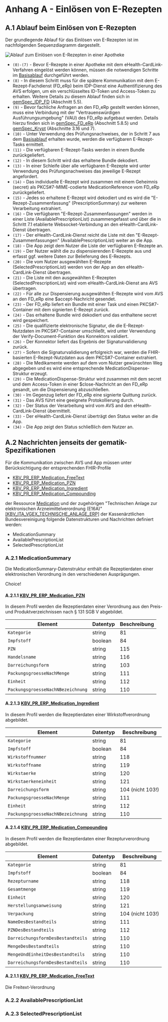 # Anhang A - Einlösen von E-Rezepten

## A.1 Ablauf beim Einlösen von E-Rezepten

Der grundlegende Ablauf für das Einlösen von E-Rezepten ist im nachfolgenden Sequenzdiagramm dargestellt. 

![Ablauf zum Einlösen von E-Rezepten in einer Apotheke](https://github.com/eHealthCardLink/Spezifikation/blob/main/E-Rezept-Einl%C3%B6sen-Ablauf.svg)

* `(0)-(7)` - Bevor E-Rezepte in einer Apotheke mit dem eHealth-CardLink-Verfahren eingelöst werden können, müssen die notwendigen Schritte im [Basisablauf](https://github.com/eHealthCardLink/Spezifikation/blob/main/Spezifikation.md) durchgeführt werden.
* `(8)` - In diesem Schritt muss für die spätere Kommunikation mit dem E-Rezept-Fachdienst (FD_eRp) beim IDP-Dienst eine Authentifizierung des AVS erfolgen, um ein verschlüsseltes ID-Token und Access-Token zu erhalten. Weitere Details zu diesem Ablauf finden sich in [gemSpec_IDP_FD](https://fachportal.gematik.de/fachportal-import/files/gemSpec_IDP_FD_V1.7.1.pdf) (Abschnitt 5.5). 
* `(9)` - Bevor fachliche Anfragen an den FD_eRp gestellt werden können, muss eine Verbindung mit der "Vertrauenswürdigen Ausführungsumgebung" (VAU) des FD_eRp aufgebaut werden. Details hierzu finden sich in [gemSpec_FD_eRp](https://fachportal.gematik.de/fachportal-import/files/gemSpec_FD_eRp_V2.1.0.pdf) (Abschnitt 5.8.5) und [gemSpec_Krypt](https://fachportal.gematik.de/fachportal-import/files/gemSpec_Krypt_V2.32.0.pdf) (Abschnitte 3.16 und 7).
* `(10)` - Unter Verwendung des Prüfungsnachweises, der in Schritt 7 aus dem [Basisablauf](https://github.com/eHealthCardLink/Spezifikation/blob/main/Spezifikation.md) erhalten wurde, werden die verfügbaren E-Rezept-Tasks ermittelt.
* `(11)` - Die verfügbaren E-Rezept-Tasks werden in einem Bundle zurückgeliefert. 
* `(12)` - In diesem Schritt wird das erhaltene Bundle dekodiert.
* `(13)` - In einer Schleife über alle verfügbaren E-Rezepte wird unter Verwendung des Prüfungsnachweises das jeweilige E-Rezept angefordert.
* `(14)` - Das individuelle E-Rezept wird zusammen mit einem Geheimnis (secret) als PKCS#7-MIME-codierte MedicationReference vom FD_eRp zurückgeliefert.
* `(15)` - Jedes so erhaltene E-Rezept wird dekodiert und es wird die "E-Rezept-Zusammenfassung" (PrescriptionSummary) zur weiteren Verarbeitung extrahiert.
* `(16)` - Die verfügbaren "E-Rezept-Zusammenfassungen" werden in einer Liste (AvailablePrescriptionList) zusammengefasst und über die in Schritt 7.1 etablierte Websocket-Verbindung an den eHealth-CardLink-Dienst übertragen.
* `(17)` - Der eHealth-CardLink-Dienst reicht die Liste mit den "E-Rezept-Zusammenfassungen" (AvailablePrescriptionList) weiter an die App.
* `(18)` - Die App zeigt dem Nutzer die Liste der verfügbaren E-Rezepte an.
* `(19)` - Der Nutzer wählt die zu dispensierenden E-Rezepte aus und erfasst ggf. weitere Daten zur Belieferung des E-Rezepts.
* `(20)` - Die vom Nutzer ausgewählten E-Rezepte (SelectedPrescriptionList) werden von der App an den eHealth-CardLink-Dienst übertragen.
* `(21)` - Die Liste mit den ausgewählten E-Rezepten (SelectedPrescriptionList) wird vom eHealth-CardLink-Dienst ans AVS übertragen.
* `(22)` - Für alle zur Dispensierung ausgewählten E-Rezepte wird vom AVS an den FD_eRp eine $accept-Nachricht gesendet.
* `(23)` - Der FD_eRp liefert ein Bundle mit einer Task und einen PKCS#7-Container mit dem signierten E-Rezept zurück.
* `(24)` - Das erhaltene Bundle wird dekodiert und das enthaltene secret wird gespeichert.
* `(25)` - Die qualifizierte elektronische Signatur, die die E-Rezept-Nutzdaten im PKCS#7-Container umschließt, wird unter Verwendung der Verify-Document-Funktion des Konnektors validiert.
* `(26)` - Der Konnektor liefert das Ergebnis der Signaturvalidierung zurück.
* `(27)` - Sofern die Signaturvalidierung erfolgreich war, werden die FHIR-basierten E-Rezept-Nutzdaten aus dem PKCS#7-Container extrahiert.
* `(28)` - Die Medikamente werden auf dem vom Nutzer gewünschten Weg abgegeben und es wird eine entsprechende MedicationDispense-Struktur erzeugt.
* `(29)` - Die MedicationDispense-Struktur wird zusammen mit dem secret und dem Access-Token in einer $close-Nachricht an den FD_eRp gesandt, um die Dispensierung abzuschließen.
* `(30)` - Im Gegenzug liefert der FD_eRp eine signierte Quittung zurück.
* `(31)` - Das AVS führt eine geeignete Protokollierung durch.
* `(32)` - Der Status der Verarbeitung wird vom AVS and den eHealth-CardLink-Dienst übermittelt.
* `(33)` - Der eHealth-CardLink-Dienst überträgt den Status weiter an die App.
* `(34)` - Die App zeigt den Status schließlich dem Nutzer an.

## A.2 Nachrichten jenseits der gematik-Spezifikationen
Für die Kommunikation zwischen AVS und App müssen unter Berücksichtigung der entsprechenden FHIR-Profile 
* [KBV_PR_ERP_Medication_FreeText](https://simplifier.net/eRezept/KBVPRERPMedicationFreeText/~overview)
* [KBV_PR_ERP_Medication_PZN](https://simplifier.net/eRezept/KBVPRERPMedicationPZN/~overview)
* [KBV_PR_ERP_Medication_Ingredient](https://simplifier.net/erezept/kbvprerpmedicationingredient)
* [KBV_PR_ERP_Medication_Compounding](https://simplifier.net/eRezept/KBVPRERPMedicationCompounding/~overview)
   
der Ressource [Medication](https://build.fhir.org/medication.html) und der zugehörigen "Technischen Anlage zur elektronischen Arzneimittelverordnung (E16A)" [[KBV_ITA_VGEX_TECHNISCHE_ANLAGE_ERP]](https://update.kbv.de/ita-update/DigitaleMuster/ERP/KBV_ITA_VGEX_Technische_Anlage_ERP.pdf) der Kassenärztlichen Bundesvereinigung folgende Datenstrukturen und Nachrichten definiert werden:

* MedicationSummary
* AvailablePrescriptionList 
* SelectedPrescriptionList

### A.2.1 MedicationSummary
Die MedicationSummary-Datenstruktur enthält die Rezeptierdaten  einer elektronischen Verordnung in den verschiedenen Ausprägungen. 

Choice!

#### A.2.1.1 [KBV_PR_ERP_Medication_PZN](https://simplifier.net/eRezept/KBVPRERPMedicationPZN/~overview)

In diesem Profil werden die Rezeptierdaten einer Verordnung aus den Preis- und Produktverzeichnissen nach § 131 SGB V abgebildet. 

| Element | Datentyp | Beschreibung | 
| --- | --- |  --- |
| `Kategorie` | string | 81 | 
| `Impfstoff` | boolean | 84 |
| `PZN` | string | 115 | 
| `Handelsname` | string | 116 |
| `Darreichungsform` | string | 103 | 
| `PackungsgroesseNachMenge` | string | 111 |
| `Einheit` | string | 112 | 
| `PackungsgroesseNachNBezeichnung` | string | 110 |

#### A.2.1.3 [KBV_PR_ERP_Medication_Ingredient](https://simplifier.net/erezept/kbvprerpmedicationingredient)

In diesem Profil werden die Rezeptierdaten einer Wirkstoffverordnung abgebildet. 

| Element | Datentyp | Beschreibung | 
| --- | --- |  --- |
| `Kategorie` | string | 81 | 
| `Impfstoff` | boolean | 84 |
| `Wirkstoffnummer` | string | 118 | 
| `Wirkstoffname` | string | 119 | 
| `Wirkstaerke` | string | 120 | 
| `Wirkstaerkeneinheit` | string | 121 | 
| `Darreichungsform` | string | 104 (nicht 103!) | 
| `PackungsgroesseNachMenge` | string | 111 |
| `Einheit` | string | 112 | 
| `PackungsgroesseNachNBezeichnung` | string | 110 |

#### A.2.1.4 [KBV_PR_ERP_Medication_Compounding](https://simplifier.net/eRezept/KBVPRERPMedicationCompounding/~overview)

In diesem Profil werden die Rezeptierdaten einer Rezepturverordnung abgebildet.

| Element | Datentyp | Beschreibung | 
| --- | --- |  --- |
| `Kategorie` | string | 81 | 
| `Impfstoff` | boolean | 84 |
| `Rezepturname` | string | 118 | 
| `Gesamtmenge` | string | 119 | 
| `Einheit` | string | 120 | 
| `Herstellungsanweisung` | string | 121 | 
| `Verpackung` | string | 104 (nicht 103!) | 
| `NameDesBestandteils` | string | 111 |
| `PZNDesBestandteils` | string | 112 | 
| `DarreichungsformDesBestandteils` | string | 110 |
| `MengeDesBestandteils` | string | 110 |
| `MengeUndEinheitDesBestandteils` | string | 110 |
| `DarreichungsformDesBestandteils` | string | 110 |



#### A.2.1.1 [KBV_PR_ERP_Medication_FreeText](https://simplifier.net/eRezept/KBVPRERPMedicationFreeText/)

Die Freitext-Verordnung 


### A.2.2 AvailablePrescriptionList 

### A.2.3 SelectedPrescriptionList

